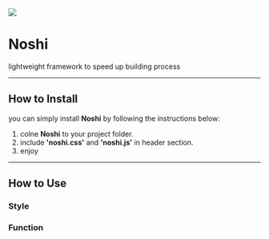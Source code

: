 <img src="https://lh6.googleusercontent.com/OnKNjHP4aLbjjYMyllCAAJyqdv_dbiNVZL0ra3eY57-tHms-GQvTZ87PhVzyOQ15VBi3P0qiW8a70LgprELR=w1360-h657">

# Noshi
 lightweight framework to speed up building process

---

 ## How to Install
 you can simply install <b>Noshi</b> by following the instructions below:

 <ol>
    <li>colne <b>Noshi</b> to your project folder.</li>
    <li>include <b>'noshi.css'</b> and <b>'noshi.js'</b> in header section.</li>
    <li>enjoy</li>
 </ol>

 ---

 ## How to Use
 ### Style
 ### Function
